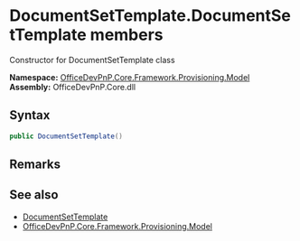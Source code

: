 # DocumentSetTemplate.DocumentSetTemplate members 
 Constructor for DocumentSetTemplate class   

**Namespace:** [OfficeDevPnP.Core.Framework.Provisioning.Model](OfficeDevPnP.Core.Framework.Provisioning.Model.md)  
**Assembly:** OfficeDevPnP.Core.dll  
## Syntax
```C#
public DocumentSetTemplate()
```
## Remarks
  
## See also
- [DocumentSetTemplate](OfficeDevPnP.Core.Framework.Provisioning.Model.DocumentSetTemplate.md)
- [OfficeDevPnP.Core.Framework.Provisioning.Model](OfficeDevPnP.Core.Framework.Provisioning.Model.md)

